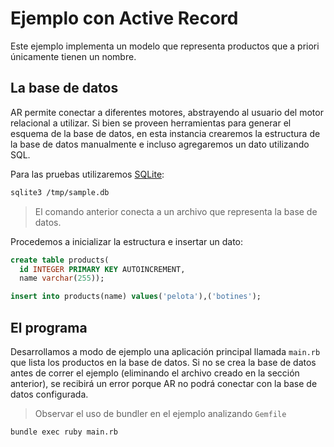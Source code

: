 # Ejemplo con Active Record

Este ejemplo implementa un modelo que representa productos que a priori
únicamente tienen un nombre. 

## La base de datos

AR permite conectar a diferentes motores, abstrayendo al usuario del motor
relacional a utilizar. Si bien se proveen herramientas para generar el esquema
de la base de datos, en esta instancia crearemos la estructura de la base de
datos manualmente e incluso agregaremos un dato utilizando SQL.

Para las pruebas utilizaremos [SQLite](https://www.sqlite.org/):

```bash
sqlite3 /tmp/sample.db
```

> El comando anterior conecta a un archivo que representa la base de datos.

Procedemos a inicializar la estructura e insertar un dato:

```sql
create table products(
  id INTEGER PRIMARY KEY AUTOINCREMENT,
  name varchar(255));

insert into products(name) values('pelota'),('botines');
```

## El programa

Desarrollamos a modo de ejemplo una aplicación principal llamada `main.rb` que
lista los productos en la base de datos. Si no se crea la base de datos antes de
correr el ejemplo (eliminando el archivo creado en la sección anterior), se
recibirá un error porque AR no podrá conectar con la base de datos configurada.

> Observar el uso de bundler en el ejemplo analizando `Gemfile`

```bash
bundle exec ruby main.rb
```


